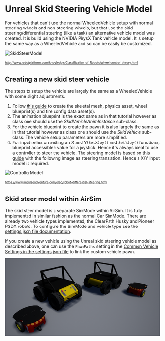 # Unreal Skid Steering Vehicle Model

For vehicles that can't use the normal WheeledVehicle setup with normal steering wheels and non-steering wheels, but that use the skid-steering/differential  steering (like a tank) an alternative vehicle model was created.
It is build using the NVIDIA PhysX Tank vehicle model. It is setup the same way as a WheeledVehicle and so can be easily be customized.

![SkidSteerModel](http://www.robotplatform.com/knowledge/Classification_of_Robots/skid_steer_drive.png)

<sub><sup>http://www.robotplatform.com/knowledge/Classification_of_Robots/wheel_control_theory.html</sup></sub>

## Creating a new skid steer vehicle
The steps to setup the vehicle are largely the same as a WheeledVehicle with some slight adjustments.
1. Follow [this guide](https://docs.unrealengine.com/en-US/Engine/Physics/Vehicles/VehicleUserGuide/index.html) to create the skeletal mesh, physics asset, wheel blueprint(s) and tire config data asset(s).
2. The animation blueprint is the exact same as in that tutorial however as class one should use the *SkidVehicleAnimInstance* sub-class.
3. For the vehicle blueprint to create the pawn it is also largely the same as in that tutorial however as class one should use the *SkidVehicle* sub-class. The vehicle setup parameters are more simplified.
4. For input relies on setting an X and Y(`SetXJoy()` and `SetYJoy()` functions, blueprint accessible!) value for a joystick. Hence it's always ideal to use a controller to steer the vehicle.
   The steering model is based on [this guide](https://www.impulseadventure.com/elec/robot-differential-steering.html) with the following image as steering translation. Hence a X/Y input model is required.

![ControllerModel](https://www.impulseadventure.com/elec/images/robot-diff-drive-joystick2.png)

<sub><sup>https://www.impulseadventure.com/elec/robot-differential-steering.html</sup></sub>

## Skid steer model within AirSim
The skid steer model is a separate SimMode within AirSim. It is fully implemented in similar fashion as the normal Car SimMode.
There are already two vehicle types implemented, the ClearPath Husky and Pioneer P3DX robots. To configure the SimMode and vehicle type see the [settings.json file documentation](settings.md).

If you create a new vehicle using the Unreal skid steering vehicle model as described above, one can use the `PawnPaths` setting in the [Common Vehicle Settings in the settings.json file](settings.md#common-vehicle-setting) to link the custom vehicle pawn.

![Flamewheel](images/skidsteer_vehicles.png)
